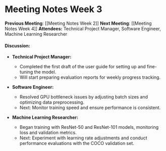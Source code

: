 # Meeting Notes Week 3

**Previous Meeting**: [[Meeting Notes Week 2]]
**Next Meeting**: [[Meeting Notes Week 4]]
**Attendees:** Technical Project Manager, Software Engineer, Machine Learning Researcher

#### Discussion:

- **Technical Project Manager:**
    - Completed the first draft of the user guide for setting up and fine-tuning the model.
    - Will start preparing evaluation reports for weekly progress tracking.
    
- **Software Engineer:**
    - Resolved GPU bottleneck issues by adjusting batch sizes and optimizing data preprocessing.
    - Next: Monitor training speed and ensure performance is consistent.

- **Machine Learning Researcher:**
    - Began training with ResNet-50 and ResNet-101 models, monitoring loss and validation metrics.
    - Next: Experiment with learning rate adjustments and conduct performance evaluations with the COCO validation set.
    